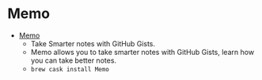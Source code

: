 # Memo
- [Memo](https://usememo.com/)
  -  Take Smarter notes with GitHub Gists.
  - Memo allows you to take smarter notes with GitHub Gists, learn how you can take better notes.
  - `brew cask install Memo`
